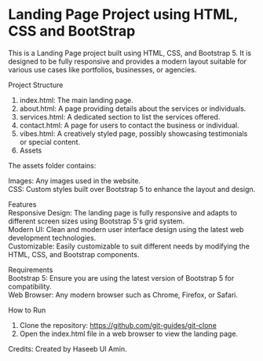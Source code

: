 <h1> Landing Page Project using HTML, CSS and BootStrap </h1>

This is a Landing Page project built using HTML, CSS, and Bootstrap 5. It is designed to be fully responsive and provides a modern layout suitable for various use cases like portfolios, businesses, or agencies.

Project Structure

1. index.html: The main landing page.
2. about.html: A page providing details about the services or individuals.
3. services.html: A dedicated section to list the services offered.
4. contact.html: A page for users to contact the business or individual.
5. vibes.html: A creatively styled page, possibly showcasing testimonials or special content.
6. Assets

The assets folder contains:<br>

Images: Any images used in the website. <br>
CSS: Custom styles built over Bootstrap 5 to enhance the layout and design.

Features<br>
Responsive Design: The landing page is fully responsive and adapts to different screen sizes using Bootstrap 5's grid system.<br>
Modern UI: Clean and modern user interface design using the latest web development technologies.<br>
Customizable: Easily customizable to suit different needs by modifying the HTML, CSS, and Bootstrap components.

Requirements<br>
Bootstrap 5: Ensure you are using the latest version of Bootstrap 5 for compatibility.<br>
Web Browser: Any modern browser such as Chrome, Firefox, or Safari.

How to Run
1. Clone the repository: https://github.com/git-guides/git-clone
2. Open the index.html file in a web browser to view the landing page.


Credits:
Created by Haseeb Ul Amin.
